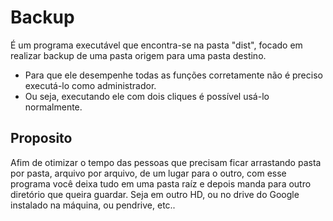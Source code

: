 # Backup
É um programa executável que encontra-se na pasta "dist", focado em realizar backup de uma pasta origem para uma pasta destino.
 - Para que ele desempenhe todas as funções corretamente não é preciso executá-lo como administrador.
 - Ou seja, executando ele com dois cliques é possível usá-lo normalmente.

## Proposito
Afim de otimizar o tempo das pessoas que precisam ficar arrastando pasta por pasta, arquivo por arquivo, de um lugar para o outro, com esse programa você deixa tudo em uma pasta raíz e depois manda para outro diretório que queira guardar. Seja em outro HD, ou no drive do Google instalado na máquina, ou pendrive, etc..